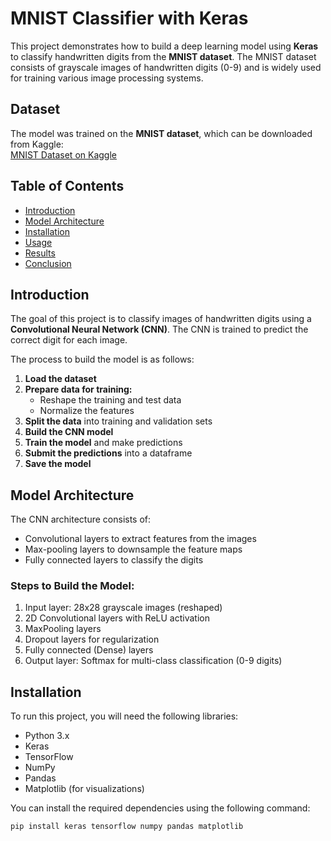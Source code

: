 # MNIST Classifier with Keras

This project demonstrates how to build a deep learning model using **Keras** to classify handwritten digits from the **MNIST dataset**. The MNIST dataset consists of grayscale images of handwritten digits (0-9) and is widely used for training various image processing systems.

## Dataset
The model was trained on the **MNIST dataset**, which can be downloaded from Kaggle:  
[MNIST Dataset on Kaggle](https://www.kaggle.com/c/digit-recognizer/data)

## Table of Contents
- [Introduction](#introduction)
- [Model Architecture](#model-architecture)
- [Installation](#installation)
- [Usage](#usage)
- [Results](#results)
- [Conclusion](#conclusion)

## Introduction
The goal of this project is to classify images of handwritten digits using a **Convolutional Neural Network (CNN)**. The CNN is trained to predict the correct digit for each image.

The process to build the model is as follows:
1. **Load the dataset**
2. **Prepare data for training:**
   - Reshape the training and test data
   - Normalize the features
3. **Split the data** into training and validation sets
4. **Build the CNN model**
5. **Train the model** and make predictions
6. **Submit the predictions** into a dataframe
7. **Save the model**

## Model Architecture
The CNN architecture consists of:
- Convolutional layers to extract features from the images
- Max-pooling layers to downsample the feature maps
- Fully connected layers to classify the digits

### Steps to Build the Model:
1. Input layer: 28x28 grayscale images (reshaped)
2. 2D Convolutional layers with ReLU activation
3. MaxPooling layers
4. Dropout layers for regularization
5. Fully connected (Dense) layers
6. Output layer: Softmax for multi-class classification (0-9 digits)

## Installation

To run this project, you will need the following libraries:
- Python 3.x
- Keras
- TensorFlow
- NumPy
- Pandas
- Matplotlib (for visualizations)

You can install the required dependencies using the following command:

```bash
pip install keras tensorflow numpy pandas matplotlib

